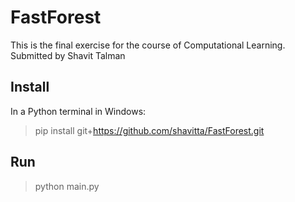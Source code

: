 # FastForest
This is the final exercise for the course of Computational Learning.   
Submitted by Shavit Talman

## Install
In a Python terminal in Windows:   
> pip install git+https://github.com/shavitta/FastForest.git

## Run
> python main.py
